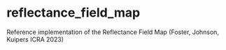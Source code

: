 # reflectance_field_map
Reference implementation of the Reflectance Field Map (Foster, Johnson, Kuipers ICRA 2023)
